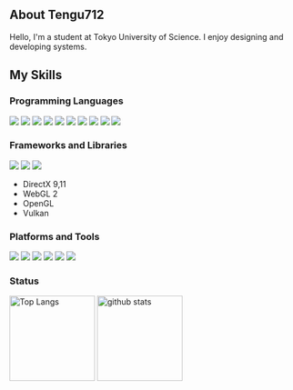 ## About Tengu712

Hello, I'm a student at Tokyo University of Science.
I enjoy designing and developing systems.

## My Skills

### Programming Languages

<div align="left">
  <img src="https://skillicons.dev/icons?theme=light&i=c">
  <img src="https://skillicons.dev/icons?theme=light&i=cpp">
  <img src="https://skillicons.dev/icons?theme=light&i=cs">
  <img src="https://skillicons.dev/icons?theme=light&i=java">
  <img src="https://skillicons.dev/icons?theme=light&i=js">
  <img src="https://skillicons.dev/icons?theme=light&i=ocaml">
  <img src="https://skillicons.dev/icons?theme=light&i=php">
  <img src="https://skillicons.dev/icons?theme=light&i=py">
  <img src="https://skillicons.dev/icons?theme=light&i=rust">
  <img src="https://skillicons.dev/icons?theme=light&i=ts">
</div>

### Frameworks and Libraries

<div align="left">
  <img src="https://skillicons.dev/icons?theme=light&i=dotnet">
  <img src="https://skillicons.dev/icons?theme=light&i=nodejs">
  <img src="https://skillicons.dev/icons?theme=light&i=vue">
</div>

- DirectX 9,11
- WebGL 2
- OpenGL
- Vulkan

### Platforms and Tools

<div align="left">
  <img src="https://skillicons.dev/icons?theme=light&i=cloudflare">
  <img src="https://skillicons.dev/icons?theme=light&i=docker">
  <img src="https://skillicons.dev/icons?theme=light&i=firebase">
  <img src="https://skillicons.dev/icons?theme=light&i=git">
  <img src="https://skillicons.dev/icons?theme=light&i=github">
  <img src="https://skillicons.dev/icons?theme=light&i=vim">
</div>

### Status

<p align="left"> 
  <img alt="Top Langs" height="150px" src="https://github-readme-stats.vercel.app/api/top-langs/?username=tengu712&layout=compact&show_icons=true" />
  <img alt="github stats" height="150px" src="https://github-readme-stats.vercel.app/api?username=tengu712" />
</p>
